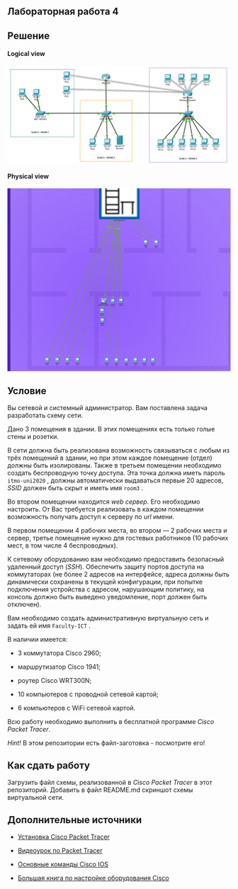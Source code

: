 ## Лабораторная работа 4

## Решение

#### Logical view

![Logical view](./images/logical-view.png)

#### Physical view

![Physical view](./images/physical-view.png)

## Условие

Вы сетевой и системный администратор. Вам поставлена задача разработать схему сети.

Дано 3 помещения в здании. В этих помещениях есть только голые стены и розетки.

В сети должна быть реализована возможность связываться с любым из трёх помещений в здании, но при этом каждое помещение (отдел) должны быть изолированы.
Также в третьем помещении необходимо создать беспроводную точку доступа. Эта точка должна иметь пароль `itmo-uni2020` , должны автоматически выдаваться первые 20 адресов, *SSID* должен быть скрыт и иметь имя `room3` .

Во втором помещении находится *web сервер*. Его необходимо настроить. От Вас требуется реализовать в каждом помещении возможность получать доступ к серверу по *url* имени.

В первом помещении 4 рабочих места, во втором — 2 рабочих места и сервер, третье помещение нужно для гостевых работников (10 рабочих мест, в том числе 4 беспроводных).

К сетевому оборудованию вам необходимо предоставить безопасный удаленный доступ (*SSH*).
Обеспечить защиту портов доступа на коммутаторах (не более 2 адресов на интерфейсе, адреса должны быть динамически сохранены в текущей конфигурации, при попытке подключения устройства с адресом, нарушающим политику, на консоль должно быть выведено уведомление, порт должен быть отключен).

Вам необходимо создать административную виртуальную сеть и задать ей имя `Faculty-ICT` .

В наличии имеется:

* 3 коммутатора Cisco 2960; 

* маршрутизатор Cisco 1941; 

* роутер Cisco WRT300N; 

* 10 компьютеров с проводной сетевой картой; 

* 6 компьютеров с WiFi сетевой картой.

Всю работу необходимо выполнить в бесплатной программе *Cisco Packet Tracer*.

*Hint!* В этом репозитории есть файл-заготовка - посмотрите его!

## Как сдать работу

Загрузить файл схемы, реализованной в *Cisco Packet Tracer* в этот репозиторий.
Добавить в файл README.md скриншот схемы виртуальной сети.

## Дополнительные источники

* [Установка Cisco Packet Tracer](https://linuxhint.com/install_packet_tracer_ubuntu_1804/)

* [Видеоурок по Packet Tracer](https://youtu.be/VqMeJ-WH4E0)

* [Основные команды Cisco IOS](https://www.netwrix.com/cisco_commands_cheat_sheet.html)

* [Большая книга по настройке оборудования Cisco](https://www.cisco.com/c/en/us/td/docs/ios/fundamentals/command/reference/cf_book.pdf)
